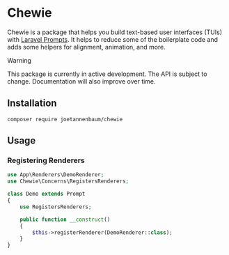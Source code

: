 # Chewie

Chewie is a package that helps you build text-based user interfaces (TUIs) with [Laravel Prompts](https://laravel.com/docs/prompts). It helps to reduce some of the boilerplate code and adds some helpers for alignment, animation, and more.

> [!WARNING]
> This package is currently in active development. The API is subject to change. Documentation will also improve over time.

## Installation

```
composer require joetannenbaum/chewie
```

## Usage

### Registering Renderers

```php
use App\Renderers\DemoRenderer;
use Chewie\Concerns\RegistersRenderers;

class Demo extends Prompt
{
    use RegistersRenderers;

    public function __construct()
    {
        $this->registerRenderer(DemoRenderer::class);
    }
}
```
